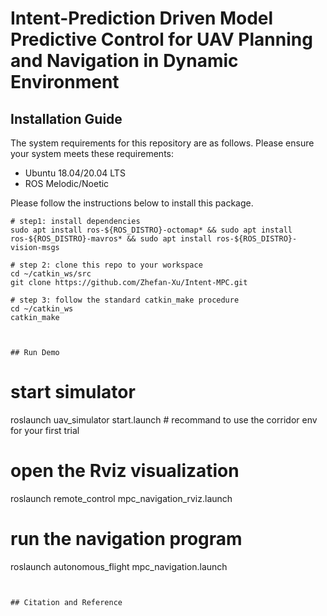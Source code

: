 # Intent-Prediction Driven Model Predictive Control for UAV Planning and Navigation in Dynamic Environment

## Installation Guide
The system requirements for this repository are as follows. Please ensure your system meets these requirements:
- Ubuntu 18.04/20.04 LTS
- ROS Melodic/Noetic

Please follow the instructions below to install this package.
```
# step1: install dependencies
sudo apt install ros-${ROS_DISTRO}-octomap* && sudo apt install ros-${ROS_DISTRO}-mavros* && sudo apt install ros-${ROS_DISTRO}-vision-msgs

# step 2: clone this repo to your workspace
cd ~/catkin_ws/src
git clone https://github.com/Zhefan-Xu/Intent-MPC.git

# step 3: follow the standard catkin_make procedure
cd ~/catkin_ws
catkin_make
```
```


## Run Demo
```
# start simulator
roslaunch uav_simulator start.launch # recommand to use the corridor env for your first trial

# open the Rviz visualization
roslaunch remote_control mpc_navigation_rviz.launch

# run the navigation program
roslaunch autonomous_flight mpc_navigation.launch
```


## Citation and Reference
```

```
